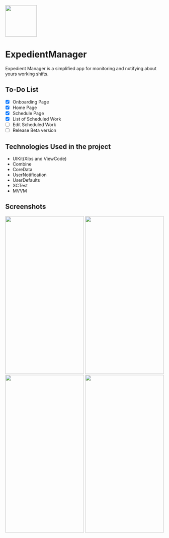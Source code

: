 <img src="https://github.com/ivanportales/ExpedientManager/assets/55515254/06eb0193-57c0-40a0-bfbe-1a0d005527a5" width="100" height="100">

# ExpedientManager

Expedient Manager is a simplified app for monitoring and notifying about yours working shifts.

## To-Do List

- [x] Onboarding Page
- [x] Home Page
- [x] Schedule Page
- [x] List of Scheduled Work
- [ ] Edit Scheduled Work
- [ ] Release Beta version

## Technologies Used in the project

- UIKit(Xibs and ViewCode)
- Combine
- CoreData
- UserNotification
- UserDefaults
- XCTest
- MVVM

## Screenshots

<img src="https://github.com/ivanportales/ExpedientManager/assets/55515254/015595d5-4807-4aa4-bc9e-2177d6aa2643" width="250" height="500">
<img src="https://github.com/ivanportales/ExpedientManager/assets/55515254/ba426ab8-15b2-4d8a-b7a5-22d7c6db1cd0" width="250" height="500">
<img src="https://github.com/ivanportales/ExpedientManager/assets/55515254/57028cea-563d-4767-8a9e-5bf8b7cd9d1a" width="250" height="500">
<img src="https://github.com/ivanportales/ExpedientManager/assets/55515254/70577fb2-8d92-478b-a3ba-853d379dd786" width="250" height="500">
